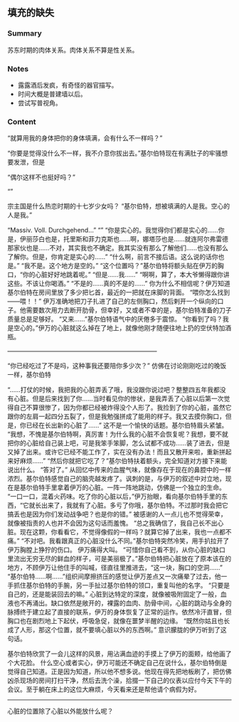 
## 填充的缺失

### Summary
苏东时期的肉体关系。肉体关系不算是性关系。



### Notes
* 露露酒后发疯，有奇怪的器官描写。
* 时间大概是普建墙以后。
* 尝试写普视角。

### Content


“就算用我的身体把你的身体填满，会有什么不一样吗？”

“你要是觉得没什么不一样，我不介意你拔出去。”基尔伯特现在有满肚子的牢骚想要发泄，但是

“偶尔这样不也挺好吗？”


“”


宗主国是什么热恋时期的十七岁少女吗？
“基尔伯特，想被填满的人是我。空心的人是我。”




“Massiv. Voll. Durchgehend…”
“”
“你是实心的。我觉得你们都是实心的……你是，伊丽莎白也是，托里斯和菲力克斯也……啊，娜塔莎也是……就连阿尔弗雷德那家伙也是……不对，其实我也不确定。我其实没有那么了解他们……也没有那么了解你。但是，你肯定是实心的……”
“什么啊，前言不接后语。这么说的话你也是。” 
“我不是。这个地方是空的。”
“这个位置吗？”基尔伯特将额头贴在伊万的胸口，“你的心脏好好地跳着呢。”
“但是……我……”
“啊啊，算了，本大爷懒得跟你讲这些。不该让你喝酒。”
“不是的……真的不是的……”
你为什么不相信呢？伊万知道基尔伯特在房间里放了多少把匕首，最近的一把就在床脚的背面。
“喂你怎么找到——喂！！”
伊万准确地把刀子扎进了自己的左侧胸口，然后剌开一个纵向的口子。他需要数次用力去断开肋骨，但幸好，又或者不幸的是，基尔伯特准备的刀子质量总是足够好。
“又来……”基尔伯特语气中的厌倦多于震惊。
“你看到了吗？我是空心的。”伊万的心脏就这么掉在了地上，就像他刚才随便往地上扔的空伏特加酒瓶。

————————————————————————



“你已经吃过了不是吗，这种事我还要陪你多少次？”
仿佛在讨论刚刚吃过的晚饭一样，基尔伯特

“……打仗的时候，我把我的心脏弄丢了哦，我没跟你说过吧？整整四五年我都没有心脏。但是后来找到了你……当时看见你的惨状，是我弄丢了心脏以后第一次觉得自己不算很惨了，因为你都已经被炸得没个人形了。我捡到了你的心脏，虽然它跟你的左肩一起四分五裂了，但是我勉强拼成了能用的样子。我又去摸你胸口，但是，你已经在长出新的心脏了……”
这不是一个愉快的话题。基尔伯特眉头紧皱。
“我想，不愧是基尔伯特啊，真厉害！为什么我的心脏不会恢复呢？我想，要不就把你的心脏给自己装上吧，可是我笨手笨脚，怎么试都不成功……装了进去，但是又掉了出来。或许它已经不能工作了，实在没有办法！而且又散开来啦，重新拼起来好麻烦……”
“然后你就把它吃了？”基尔伯特扶着额头，完全知道对方接下来能说出什么。
“答对了。”
从回忆中传来的血腥气味，就像存在于现在的鼻腔中的一样浓烈。基尔伯特感觉自己的脑壳越发疼了。讽刺的是，与伊万的叙述中对立地，现在是基尔伯特手里拿着伊万的心脏。一阵一阵地跳动，仿佛是一个独立的生命。
“一口一口，混着火药味。吃了你的心脏以后，”伊万抬眼，看向基尔伯特手里的东西，“它就长出来了，我就有了心脏。多亏了你哦，基尔伯特。不过那时我会把它搞丢也是因为你们发动战争吧？也是你的错。”
被感谢的人一点儿也不觉得荣幸，就像被指责的人也并不会因为这句话而羞愧。
“总之我确信了，我自己长不出心脏。现在这颗，你看看它，不觉得像假的一样吗？就算它掉了出来，我也一点都不痛。”
“不对吧。我看跟真正的心脏没什么不同。”基尔伯特突然冷笑，用手扒拉开了伊万胸膛上狰狞的伤口。
伊万痛得大叫。
“可惜你自己看不到，从你心脏的缺口里流出无穷无尽的鲜血的样子，可是美丽极了。”基尔伯特把心脏放在了原本该在的地方，不顾伊万让他住手的叫喊，径直往里推进去，“这一块，胸口的空洞……”
“基尔伯特……啊……”组织间摩擦挤压的感觉让伊万差点又一次痛晕了过去，他一手抓住基尔伯特的手腕，另一手扯过基尔伯特的领口，重复叫他的名字。
“只要是自己的，还是能装回去的嘛。” 
心脏到达特定的深度，就像被吸附固定了一般，血液也不再涌出。缺口依然是敞开的，裸露的血肉、肋骨中间，心脏的跳动与全身的脉搏终于建立起了直接的联系，伊万的身体恢复了正常的运作。依然冷汗直冒，但胸口也在剧烈地上下起伏，呼吸急促，就像在噩梦半醒的边缘。
“既然你姑且也长成了人形，那这个位置，就不要填心脏以外的东西啊。”
意识朦胧的伊万听到了这句话。

基尔伯特欣赏了一会儿这样的风景，用沾满血迹的手摸上了伊万的面颊，给他画了个大花脸。
什么空心或者实心，伊万可能还不确定自己在说什么，基尔伯特倒是觉得自己知道。正是因为知道，所以他不想多说。他现在得先把地板刷了，把仿佛凶杀现场的房间打扫干净，然后去洗个澡，拾掇一下自己的仪表以应付今天下午的会议。至于躺在床上的这位大麻烦，今天看来还是帮他请个病假为好。



____________


心脏的位置除了心脏以外能放什么呢？

